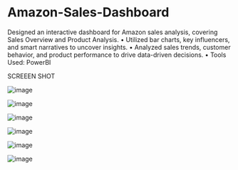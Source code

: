 # Amazon-Sales-Dashboard

Designed an interactive dashboard for Amazon sales analysis, covering Sales Overview and Product Analysis. 
• Utilized bar charts, key influencers, and smart narratives to uncover insights. 
• Analyzed sales trends, customer behavior, and product performance to drive data-driven decisions. 
• Tools Used: PowerBI 

SCREEEN SHOT

![image](https://github.com/user-attachments/assets/81b0281c-9cdf-4d52-b475-047709112e51)

![image](https://github.com/user-attachments/assets/1645a563-c842-4827-bdfb-71ad8429c2ff)

![image](https://github.com/user-attachments/assets/a1041c79-6eb4-416e-91fb-097436d7e2d2)

![image](https://github.com/user-attachments/assets/7da4e83c-a23a-48fd-879d-3515b2de4b5f)

![image](https://github.com/user-attachments/assets/8d68b5c9-5426-4c2b-8b24-5b7c64f413f6)

![image](https://github.com/user-attachments/assets/cec3a2cd-93a1-4004-9ebd-31fa6bd77d3d)





